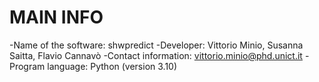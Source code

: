 # MAIN INFO

-Name of the software: shwpredict
-Developer: Vittorio Minio, Susanna Saitta, Flavio Cannavò 
-Contact information: vittorio.minio@phd.unict.it
-Program language: Python (version 3.10)
